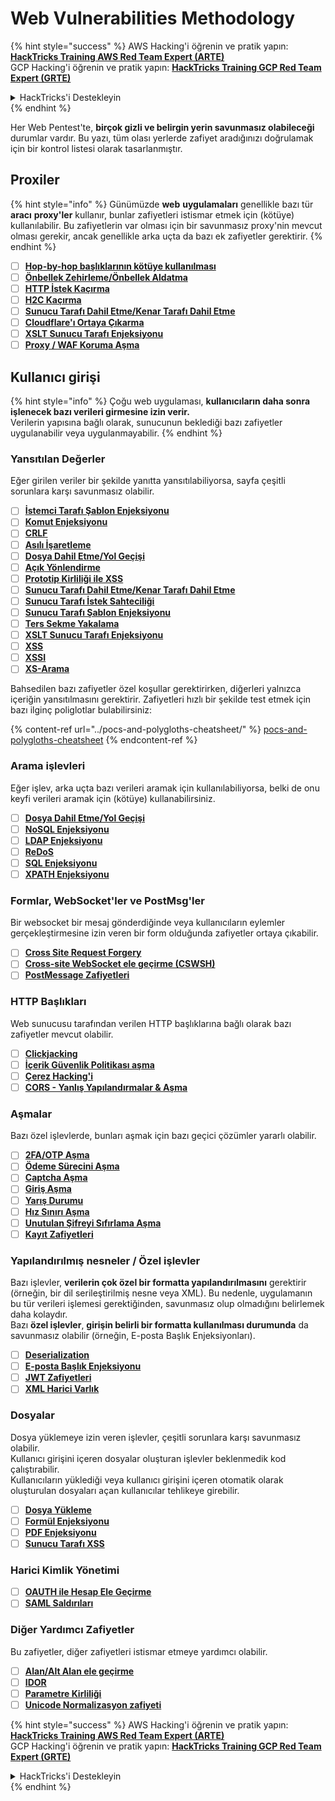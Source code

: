 # Web Vulnerabilities Methodology

{% hint style="success" %}
AWS Hacking'i öğrenin ve pratik yapın:<img src="/.gitbook/assets/arte.png" alt="" data-size="line">[**HackTricks Training AWS Red Team Expert (ARTE)**](https://training.hacktricks.xyz/courses/arte)<img src="/.gitbook/assets/arte.png" alt="" data-size="line">\
GCP Hacking'i öğrenin ve pratik yapın: <img src="/.gitbook/assets/grte.png" alt="" data-size="line">[**HackTricks Training GCP Red Team Expert (GRTE)**<img src="/.gitbook/assets/grte.png" alt="" data-size="line">](https://training.hacktricks.xyz/courses/grte)

<details>

<summary>HackTricks'i Destekleyin</summary>

* [**abonelik planlarını**](https://github.com/sponsors/carlospolop) kontrol edin!
* **💬 [**Discord grubuna**](https://discord.gg/hRep4RUj7f) veya [**telegram grubuna**](https://t.me/peass) katılın ya da **Twitter'da** 🐦 [**@hacktricks\_live**](https://twitter.com/hacktricks\_live)** bizi takip edin.**
* **Hacking ipuçlarını paylaşmak için** [**HackTricks**](https://github.com/carlospolop/hacktricks) ve [**HackTricks Cloud**](https://github.com/carlospolop/hacktricks-cloud) github reposuna PR gönderin.

</details>
{% endhint %}

Her Web Pentest'te, **birçok gizli ve belirgin yerin savunmasız olabileceği** durumlar vardır. Bu yazı, tüm olası yerlerde zafiyet aradığınızı doğrulamak için bir kontrol listesi olarak tasarlanmıştır.

## Proxiler

{% hint style="info" %}
Günümüzde **web** **uygulamaları** genellikle bazı tür **aracı** **proxy'ler** kullanır, bunlar zafiyetleri istismar etmek için (kötüye) kullanılabilir. Bu zafiyetlerin var olması için bir savunmasız proxy'nin mevcut olması gerekir, ancak genellikle arka uçta da bazı ek zafiyetler gerektirir.
{% endhint %}

* [ ] [**Hop-by-hop başlıklarının kötüye kullanılması**](../abusing-hop-by-hop-headers.md)
* [ ] [**Önbellek Zehirleme/Önbellek Aldatma**](../cache-deception.md)
* [ ] [**HTTP İstek Kaçırma**](../http-request-smuggling/)
* [ ] [**H2C Kaçırma**](../h2c-smuggling.md)
* [ ] [**Sunucu Tarafı Dahil Etme/Kenar Tarafı Dahil Etme**](../server-side-inclusion-edge-side-inclusion-injection.md)
* [ ] [**Cloudflare'ı Ortaya Çıkarma**](../../network-services-pentesting/pentesting-web/uncovering-cloudflare.md)
* [ ] [**XSLT Sunucu Tarafı Enjeksiyonu**](../xslt-server-side-injection-extensible-stylesheet-language-transformations.md)
* [ ] [**Proxy / WAF Koruma Aşma**](../proxy-waf-protections-bypass.md)

## **Kullanıcı girişi**

{% hint style="info" %}
Çoğu web uygulaması, **kullanıcıların daha sonra işlenecek bazı verileri girmesine izin verir.**\
Verilerin yapısına bağlı olarak, sunucunun beklediği bazı zafiyetler uygulanabilir veya uygulanmayabilir.
{% endhint %}

### **Yansıtılan Değerler**

Eğer girilen veriler bir şekilde yanıtta yansıtılabiliyorsa, sayfa çeşitli sorunlara karşı savunmasız olabilir.

* [ ] [**İstemci Tarafı Şablon Enjeksiyonu**](../client-side-template-injection-csti.md)
* [ ] [**Komut Enjeksiyonu**](../command-injection.md)
* [ ] [**CRLF**](../crlf-0d-0a.md)
* [ ] [**Asılı İşaretleme**](../dangling-markup-html-scriptless-injection/)
* [ ] [**Dosya Dahil Etme/Yol Geçişi**](../file-inclusion/)
* [ ] [**Açık Yönlendirme**](../open-redirect.md)
* [ ] [**Prototip Kirliliği ile XSS**](../deserialization/nodejs-proto-prototype-pollution/#client-side-prototype-pollution-to-xss)
* [ ] [**Sunucu Tarafı Dahil Etme/Kenar Tarafı Dahil Etme**](../server-side-inclusion-edge-side-inclusion-injection.md)
* [ ] [**Sunucu Tarafı İstek Sahteciliği**](../ssrf-server-side-request-forgery/)
* [ ] [**Sunucu Tarafı Şablon Enjeksiyonu**](../ssti-server-side-template-injection/)
* [ ] [**Ters Sekme Yakalama**](../reverse-tab-nabbing.md)
* [ ] [**XSLT Sunucu Tarafı Enjeksiyonu**](../xslt-server-side-injection-extensible-stylesheet-language-transformations.md)
* [ ] [**XSS**](../xss-cross-site-scripting/)
* [ ] [**XSSI**](../xssi-cross-site-script-inclusion.md)
* [ ] [**XS-Arama**](../xs-search.md)

Bahsedilen bazı zafiyetler özel koşullar gerektirirken, diğerleri yalnızca içeriğin yansıtılmasını gerektirir. Zafiyetleri hızlı bir şekilde test etmek için bazı ilginç poliglotlar bulabilirsiniz:

{% content-ref url="../pocs-and-polygloths-cheatsheet/" %}
[pocs-and-polygloths-cheatsheet](../pocs-and-polygloths-cheatsheet/)
{% endcontent-ref %}

### **Arama işlevleri**

Eğer işlev, arka uçta bazı verileri aramak için kullanılabiliyorsa, belki de onu keyfi verileri aramak için (kötüye) kullanabilirsiniz.

* [ ] [**Dosya Dahil Etme/Yol Geçişi**](../file-inclusion/)
* [ ] [**NoSQL Enjeksiyonu**](../nosql-injection.md)
* [ ] [**LDAP Enjeksiyonu**](../ldap-injection.md)
* [ ] [**ReDoS**](../regular-expression-denial-of-service-redos.md)
* [ ] [**SQL Enjeksiyonu**](../sql-injection/)
* [ ] [**XPATH Enjeksiyonu**](../xpath-injection.md)

### **Formlar, WebSocket'ler ve PostMsg'ler**

Bir websocket bir mesaj gönderdiğinde veya kullanıcıların eylemler gerçekleştirmesine izin veren bir form olduğunda zafiyetler ortaya çıkabilir.

* [ ] [**Cross Site Request Forgery**](../csrf-cross-site-request-forgery.md)
* [ ] [**Cross-site WebSocket ele geçirme (CSWSH)**](../websocket-attacks.md)
* [ ] [**PostMessage Zafiyetleri**](../postmessage-vulnerabilities/)

### **HTTP Başlıkları**

Web sunucusu tarafından verilen HTTP başlıklarına bağlı olarak bazı zafiyetler mevcut olabilir.

* [ ] [**Clickjacking**](../clickjacking.md)
* [ ] [**İçerik Güvenlik Politikası aşma**](../content-security-policy-csp-bypass/)
* [ ] [**Çerez Hacking'i**](../hacking-with-cookies/)
* [ ] [**CORS - Yanlış Yapılandırmalar & Aşma**](../cors-bypass.md)

### **Aşmalar**

Bazı özel işlevlerde, bunları aşmak için bazı geçici çözümler yararlı olabilir.

* [ ] [**2FA/OTP Aşma**](../2fa-bypass.md)
* [ ] [**Ödeme Sürecini Aşma**](../bypass-payment-process.md)
* [ ] [**Captcha Aşma**](../captcha-bypass.md)
* [ ] [**Giriş Aşma**](../login-bypass/)
* [ ] [**Yarış Durumu**](../race-condition.md)
* [ ] [**Hız Sınırı Aşma**](../rate-limit-bypass.md)
* [ ] [**Unutulan Şifreyi Sıfırlama Aşma**](../reset-password.md)
* [ ] [**Kayıt Zafiyetleri**](../registration-vulnerabilities.md)

### **Yapılandırılmış nesneler / Özel işlevler**

Bazı işlevler, **verilerin çok özel bir formatta yapılandırılmasını** gerektirir (örneğin, bir dil serileştirilmiş nesne veya XML). Bu nedenle, uygulamanın bu tür verileri işlemesi gerektiğinden, savunmasız olup olmadığını belirlemek daha kolaydır.\
Bazı **özel işlevler**, **girişin belirli bir formatta kullanılması durumunda** da savunmasız olabilir (örneğin, E-posta Başlık Enjeksiyonları).

* [ ] [**Deserialization**](../deserialization/)
* [ ] [**E-posta Başlık Enjeksiyonu**](../email-injections.md)
* [ ] [**JWT Zafiyetleri**](../hacking-jwt-json-web-tokens.md)
* [ ] [**XML Harici Varlık**](../xxe-xee-xml-external-entity.md)

### Dosyalar

Dosya yüklemeye izin veren işlevler, çeşitli sorunlara karşı savunmasız olabilir.\
Kullanıcı girişini içeren dosyalar oluşturan işlevler beklenmedik kod çalıştırabilir.\
Kullanıcıların yüklediği veya kullanıcı girişini içeren otomatik olarak oluşturulan dosyaları açan kullanıcılar tehlikeye girebilir.

* [ ] [**Dosya Yükleme**](../file-upload/)
* [ ] [**Formül Enjeksiyonu**](../formula-csv-doc-latex-ghostscript-injection.md)
* [ ] [**PDF Enjeksiyonu**](../xss-cross-site-scripting/pdf-injection.md)
* [ ] [**Sunucu Tarafı XSS**](../xss-cross-site-scripting/server-side-xss-dynamic-pdf.md)

### **Harici Kimlik Yönetimi**

* [ ] [**OAUTH ile Hesap Ele Geçirme**](../oauth-to-account-takeover.md)
* [ ] [**SAML Saldırıları**](../saml-attacks/)

### **Diğer Yardımcı Zafiyetler**

Bu zafiyetler, diğer zafiyetleri istismar etmeye yardımcı olabilir.

* [ ] [**Alan/Alt Alan ele geçirme**](../domain-subdomain-takeover.md)
* [ ] [**IDOR**](../idor.md)
* [ ] [**Parametre Kirliliği**](../parameter-pollution.md)
* [ ] [**Unicode Normalizasyon zafiyeti**](../unicode-injection/)

{% hint style="success" %}
AWS Hacking'i öğrenin ve pratik yapın:<img src="/.gitbook/assets/arte.png" alt="" data-size="line">[**HackTricks Training AWS Red Team Expert (ARTE)**](https://training.hacktricks.xyz/courses/arte)<img src="/.gitbook/assets/arte.png" alt="" data-size="line">\
GCP Hacking'i öğrenin ve pratik yapın: <img src="/.gitbook/assets/grte.png" alt="" data-size="line">[**HackTricks Training GCP Red Team Expert (GRTE)**<img src="/.gitbook/assets/grte.png" alt="" data-size="line">](https://training.hacktricks.xyz/courses/grte)

<details>

<summary>HackTricks'i Destekleyin</summary>

* [**abonelik planlarını**](https://github.com/sponsors/carlospolop) kontrol edin!
* **💬 [**Discord grubuna**](https://discord.gg/hRep4RUj7f) veya [**telegram grubuna**](https://t.me/peass) katılın ya da **Twitter'da** 🐦 [**@hacktricks\_live**](https://twitter.com/hacktricks\_live)** bizi takip edin.**
* **Hacking ipuçlarını paylaşmak için** [**HackTricks**](https://github.com/carlospolop/hacktricks) ve [**HackTricks Cloud**](https://github.com/carlospolop/hacktricks-cloud) github reposuna PR gönderin.

</details>
{% endhint %}
